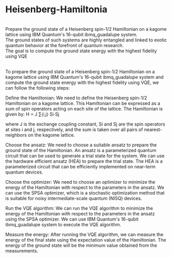 # Heisenberg-Hamiltonia
<br>
Prepare the ground state of a Heisenberg spin-1/2 Hamiltonian on a kagome lattice using IBM Quantum's 16-qubit ibmq_guadalupe system. 
<br>
The ground states of such systems are highly entangled and linked to exotic quantum behavior at the forefront of quantum research. 
<br>
The goal is to compute the ground state energy with the highest fidelity using VQE
<br>
<br>

To prepare the ground state of a Heisenberg spin-1/2 Hamiltonian on a kagome lattice using IBM Quantum's 16-qubit ibmq_guadalupe system and compute the ground state energy with the highest fidelity using VQE, we can follow the following steps:

Define the Hamiltonian:
We need to define the Heisenberg spin-1/2 Hamiltonian on a kagome lattice. This Hamiltonian can be expressed as a sum of spin operators acting on each site of the lattice. The Hamiltonian is given by:
H = J ∑⟨i,j⟩ Si⋅Sj

where J is the exchange coupling constant, Si and Sj are the spin operators at sites i and j, respectively, and the sum is taken over all pairs of nearest-neighbors on the kagome lattice.

Choose the ansatz:
We need to choose a suitable ansatz to prepare the ground state of the Hamiltonian. An ansatz is a parameterized quantum circuit that can be used to generate a trial state for the system. We can use the hardware efficient ansatz (HEA) to prepare the trial state. The HEA is a parameterized circuit that can be efficiently implemented on near-term quantum devices.

Choose the optimizer:
We need to choose an optimizer to minimize the energy of the Hamiltonian with respect to the parameters in the ansatz. We can use the SPSA optimizer, which is a stochastic optimization method that is suitable for noisy intermediate-scale quantum (NISQ) devices.

Run the VQE algorithm:
We can run the VQE algorithm to minimize the energy of the Hamiltonian with respect to the parameters in the ansatz using the SPSA optimizer. We can use IBM Quantum's 16-qubit ibmq_guadalupe system to execute the VQE algorithm.

Measure the energy:
After running the VQE algorithm, we can measure the energy of the final state using the expectation value of the Hamiltonian. The energy of the ground state will be the minimum value obtained from the measurements.
